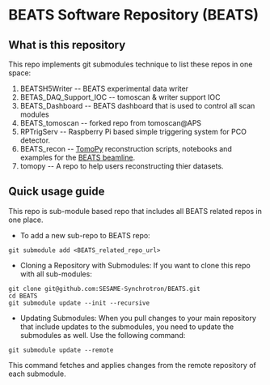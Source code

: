 # BEATS Software Repository (BEATS) #

## What is this repository ##
This repo implements git submodules technique to list these repos in one space: 
1. BEATSH5Writer -- BEATS experimental data writer
2. BETAS_DAQ_Support_IOC -- tomoscan & writer support IOC
3. BEATS_Dashboard -- BEATS dashboard that is used to control all scan modules
4. BEATS_tomoscan -- forked repo from tomoscan@APS
5. RPTrigServ -- Raspberry Pi based simple triggering system for PCO detector.
6. BEATS_recon -- [TomoPy](https://tomopy.readthedocs.io/en/latest/) reconstruction scripts, notebooks and examples for the [BEATS beamline](https://beats-sesame.eu/).
7. tomopy -- A repo to help users reconstructing thier datasets.

## Quick usage guide ##
This repo is sub-module based repo that includes all BEATS related repos in one place. 

- To add a new sub-repo to BEATS repo: 
``` 
git submodule add <BEATS_related_repo_url>
```
- Cloning a Repository with Submodules:
If you want to clone this repo with all sub-modules: 
```
git clone git@github.com:SESAME-Synchrotron/BEATS.git
cd BEATS
git submodule update --init --recursive
```
- Updating Submodules:
When you pull changes to your main repository that include updates to the submodules, you need to update the submodules as well. Use the following command:
```
git submodule update --remote
```
This command fetches and applies changes from the remote repository of each submodule.
